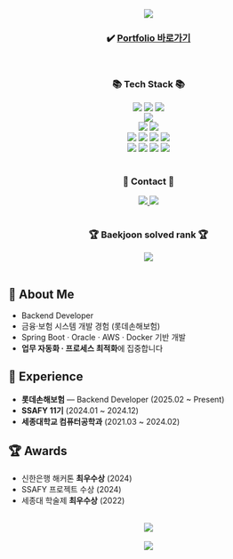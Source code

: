 <div align="center">
  <img src="https://capsule-render.vercel.app/api?type=waving&color=auto&height=200&section=header&text=Dahyun%20Ko's%20GitHub!&fontSize=45" />
</div>

<div align="center">
  <h3>✔️ <a href="https://dahyunko.github.io/">Portfolio 바로가기</a></h3>
</div>
<br/>

<div align="center">
  <h3>📚 Tech Stack 📚</h3>
</div>

<div align="center">

  <!-- Language -->
  <img src="https://img.shields.io/badge/Java-007396?style=flat&logo=java&logoColor=white" />
  <img src="https://img.shields.io/badge/JavaScript-F7DF1E?style=flat&logo=javascript&logoColor=white" />
  <img src="https://img.shields.io/badge/SQL-4479A1?style=flat&logo=mysql&logoColor=white" />

  <br/>

  <!-- Framework -->
  <img src="https://img.shields.io/badge/Spring%20Boot-6DB33F?style=flat&logo=springboot&logoColor=white" />

  <br/>

  <!-- Database -->
  <img src="https://img.shields.io/badge/MySQL-4479A1?style=flat&logo=mysql&logoColor=white" />
  <img src="https://img.shields.io/badge/Oracle-F80000?style=flat&logo=oracle&logoColor=white" />

  <br/>

  <!-- Tools & Platform -->
  <img src="https://img.shields.io/badge/AWS-232F3E?style=flat&logo=amazonaws&logoColor=white" />
  <img src="https://img.shields.io/badge/Docker-2496ED?style=flat&logo=docker&logoColor=white" />
  <img src="https://img.shields.io/badge/GitHub/GitLab-181717?style=flat&logo=gitlab&logoColor=white" />
  <img src="https://img.shields.io/badge/Elasticsearch-005571?style=flat&logo=elasticsearch&logoColor=white" />

  <br/>

  <!-- Frontend -->
  <img src="https://img.shields.io/badge/jQuery-0769AD?style=flat&logo=jquery&logoColor=white" />
  <img src="https://img.shields.io/badge/HTML5-E34F26?style=flat&logo=html5&logoColor=white" />
  <img src="https://img.shields.io/badge/CSS3-1572B6?style=flat&logo=css3&logoColor=white" />
  <img src="https://img.shields.io/badge/React-61DAFB?style=flat&logo=react&logoColor=black" />
</div>

<br/>

<div align="center">
  <h3>🎨 Contact 🎨</h3>
  <a href="mailto:kdhgby@naver.com">
    <img src="https://img.shields.io/badge/NMail-30B980?style=flat&logo=Minutemailer&logoColor=white" />
  </a>
  <a href="https://github.com/dahyunko">
    <img src="https://img.shields.io/badge/GitHub-181717?style=flat&logo=github&logoColor=white" />
  </a>
<!--   <a href="https://www.notion.so/531c4a6285074ba9b9dccbda1ac2b81a?pvs=4">
    <img src="https://img.shields.io/badge/Notion-000000?style=flat&logo=notion&logoColor=white" />
  </a> -->
</div>

<br/>

<div align="center">
  <h3>🏆 Baekjoon solved rank 🏆</h3>
  <a href="https://solved.ac/kdhgby">
    <img src="http://mazassumnida.wtf/api/mini/generate_badge?boj=kdhgby" />
  </a>
</div>

<br/>

## 👋 About Me
- Backend Developer  
- 금융·보험 시스템 개발 경험 (롯데손해보험)  
- Spring Boot · Oracle · AWS · Docker 기반 개발  
- **업무 자동화 · 프로세스 최적화**에 집중합니다  

## 🏢 Experience
- **롯데손해보험** — Backend Developer (2025.02 ~ Present)  
- **SSAFY 11기** (2024.01 ~ 2024.12)  
- **세종대학교 컴퓨터공학과** (2021.03 ~ 2024.02)  

## 🏆 Awards
- 신한은행 해커톤 **최우수상** (2024)  
- SSAFY 프로젝트 수상 (2024)  
- 세종대 학술제 **최우수상** (2022)  
<br/>

<div align="center">
  <img src="https://github-readme-stats.vercel.app/api?username=dahyunko&show_icons=true" />
</div>
<br/>

<div align="center">
  <img src="https://capsule-render.vercel.app/api?type=waving&color=auto&height=200&section=footer&fontSize=50" />
</div>
